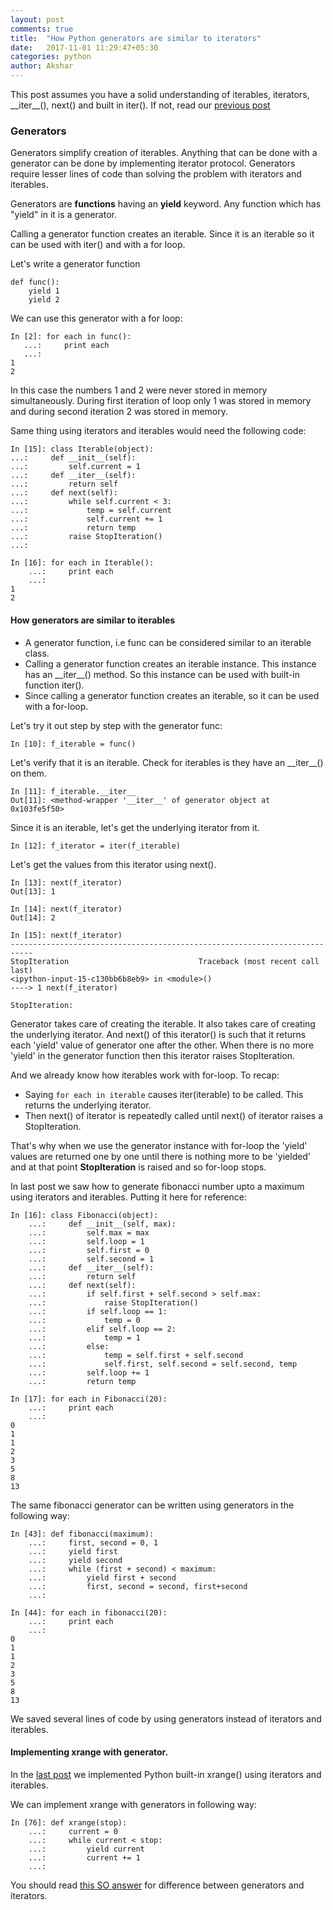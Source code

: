 ```yaml
---
layout: post
comments: true
title:  "How Python generators are similar to iterators"
date:   2017-11-01 11:29:47+05:30
categories: python
author: Akshar
---
```

This post assumes you have a solid understanding of iterables, iterators, \_\_iter\_\_(), next() and built in iter(). If not, read our <a href="http://agiliq.com/blog/2017/10/iterators-and-iterables/" target="_blank">previous post</a>

### Generators

Generators simplify creation of iterables. Anything that can be done with a generator can be done by implementing iterator protocol. Generators require lesser lines of code than solving the problem with iterators and iterables.

Generators are **functions** having an **yield** keyword. Any function which has "yield" in it is a generator.

Calling a generator function creates an iterable. Since it is an iterable so it can be used with iter() and with a for loop.

Let's write a generator function

    def func():
        yield 1
        yield 2

We can use this generator with a for loop:

	In [2]: for each in func():
	   ...:     print each
	   ...:
	1
	2

In this case the numbers 1 and 2 were never stored in memory simultaneously. During first iteration of loop only 1 was stored in memory and during second iteration 2 was stored in memory.

Same thing using iterators and iterables would need the following code:

	In [15]: class Iterable(object):
    ...:     def __init__(self):
    ...:         self.current = 1
    ...:     def __iter__(self):
    ...:         return self
    ...:     def next(self):
    ...:         while self.current < 3:
    ...:             temp = self.current
    ...:             self.current += 1
    ...:             return temp
    ...:         raise StopIteration()
    ...:

	In [16]: for each in Iterable():
		...:     print each
		...:
	1
	2

#### How generators are similar to iterables

* A generator function, i.e func can be considered similar to an iterable class.
* Calling a generator function creates an iterable instance. This instance has an \_\_iter\_\_() method. So this instance can be used with built-in function iter().
* Since calling a generator function creates an iterable, so it can be used with a for-loop.

Let's try it out step by step with the generator func:

	In [10]: f_iterable = func()

Let's verify that it is an iterable. Check for iterables is they have an \_\_iter\_\_() on them.

	In [11]: f_iterable.__iter__
	Out[11]: <method-wrapper '__iter__' of generator object at 0x103fe5f50>

Since it is an iterable, let's get the underlying iterator from it.

	In [12]: f_iterator = iter(f_iterable)

Let's get the values from this iterator using next().

	In [13]: next(f_iterator)
	Out[13]: 1

	In [14]: next(f_iterator)
	Out[14]: 2

	In [15]: next(f_iterator)
	---------------------------------------------------------------------------
	StopIteration                             Traceback (most recent call last)
	<ipython-input-15-c130bb6b8eb9> in <module>()
	----> 1 next(f_iterator)

	StopIteration:

Generator takes care of creating the iterable. It also takes care of creating the underlying iterator. And next() of this iterator() is such that it returns each 'yield' value of generator one after the other. When there is no more 'yield' in the generator function then this iterator raises StopIteration.

And we already know how iterables work with for-loop. To recap:

* Saying `for each in iterable` causes iter(iterable) to be called. This returns the underlying iterator.
* Then next() of iterator is repeatedly called until next() of iterator raises a StopIteration.

That's why when we use the generator instance with for-loop the 'yield' values are returned one by one until there is nothing more to be 'yielded' and at that point **StopIteration** is raised and so for-loop stops.

In last post we saw how to generate fibonacci number upto a maximum using iterators and iterables. Putting it here for reference:

    In [16]: class Fibonacci(object):
        ...:     def __init__(self, max):
        ...:         self.max = max
        ...:         self.loop = 1
        ...:         self.first = 0
        ...:         self.second = 1
        ...:     def __iter__(self):
        ...:         return self
        ...:     def next(self):
        ...:         if self.first + self.second > self.max:
        ...:             raise StopIteration()
        ...:         if self.loop == 1:
        ...:             temp = 0
        ...:         elif self.loop == 2:
        ...:             temp = 1
        ...:         else:
        ...:             temp = self.first + self.second
        ...:             self.first, self.second = self.second, temp
        ...:         self.loop += 1
        ...:         return temp

    In [17]: for each in Fibonacci(20):
        ...:     print each
        ...:
    0
    1
    1
    2
    3
    5
    8
    13

The same fibonacci generator can be written using generators in the following way:

	In [43]: def fibonacci(maximum):
		...:     first, second = 0, 1
		...:     yield first
		...:     yield second
		...:     while (first + second) < maximum:
		...:         yield first + second
		...:         first, second = second, first+second
		...:

	In [44]: for each in fibonacci(20):
		...:     print each
		...:
	0
	1
	1
	2
	3
	5
	8
	13

We saved several lines of code by using generators instead of iterators and iterables.

#### Implementing xrange with generator.

In the <a href="http://agiliq.com/blog/2017/10/real-world-usage-iterators-and-iterables/" target="_blank">last post</a> we implemented Python built-in xrange() using iterators and iterables.

We can implement xrange with generators in following way:

	In [76]: def xrange(stop):
		...:     current = 0
		...:     while current < stop:
		...:         yield current
		...:         current += 1
		...:

You should read <a href="https://stackoverflow.com/questions/2776829/difference-between-pythons-generators-and-iterators#answer-2776865" target="_blank">this SO answer</a> for difference between generators and iterators.


